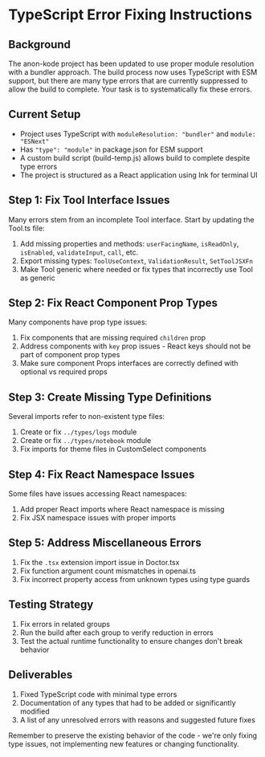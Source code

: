 # TypeScript Error Fixing Instructions

## Background
The anon-kode project has been updated to use proper module resolution with a bundler approach. The build process now uses TypeScript with ESM support, but there are many type errors that are currently suppressed to allow the build to complete. Your task is to systematically fix these errors.

## Current Setup
- Project uses TypeScript with `moduleResolution: "bundler"` and `module: "ESNext"`
- Has `"type": "module"` in package.json for ESM support
- A custom build script (build-temp.js) allows build to complete despite type errors
- The project is structured as a React application using Ink for terminal UI

## Step 1: Fix Tool Interface Issues
Many errors stem from an incomplete Tool interface. Start by updating the Tool.ts file:
1. Add missing properties and methods: `userFacingName`, `isReadOnly`, `isEnabled`, `validateInput`, `call`, etc.
2. Export missing types: `ToolUseContext`, `ValidationResult`, `SetToolJSXFn`
3. Make Tool generic where needed or fix types that incorrectly use Tool as generic

## Step 2: Fix React Component Prop Types
Many components have prop type issues:
1. Fix components that are missing required `children` prop
2. Address components with `key` prop issues - React keys should not be part of component prop types
3. Make sure component Props interfaces are correctly defined with optional vs required props

## Step 3: Create Missing Type Definitions
Several imports refer to non-existent type files:
1. Create or fix `../types/logs` module
2. Create or fix `../types/notebook` module
3. Fix imports for theme files in CustomSelect components

## Step 4: Fix React Namespace Issues
Some files have issues accessing React namespaces:
1. Add proper React imports where React namespace is missing
2. Fix JSX namespace issues with proper imports

## Step 5: Address Miscellaneous Errors
1. Fix the `.tsx` extension import issue in Doctor.tsx
2. Fix function argument count mismatches in openai.ts
3. Fix incorrect property access from unknown types using type guards

## Testing Strategy
1. Fix errors in related groups
2. Run the build after each group to verify reduction in errors
3. Test the actual runtime functionality to ensure changes don't break behavior

## Deliverables
1. Fixed TypeScript code with minimal type errors
2. Documentation of any types that had to be added or significantly modified
3. A list of any unresolved errors with reasons and suggested future fixes

Remember to preserve the existing behavior of the code - we're only fixing type issues, not implementing new features or changing functionality.